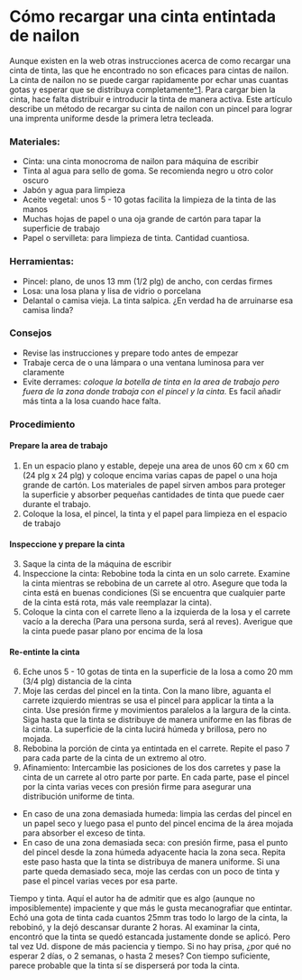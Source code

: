 # Cómo recargar una cinta entintada de nailon  

Aunque existen en la web otras instrucciones acerca de como recargar una cinta de tinta, las que he encontrado no son eficaces para cintas de nailon. La cinta de nailon no se puede cargar rapidamente por echar unas cuantas gotas y esperar que se distribuya completamente[^1](tiempo-y-tinta). Para cargar bien la cinta, hace falta distribuir e introducir la tinta de manera activa. Este artículo describe un método de recargar su cinta de nailon con un pincel para lograr una imprenta uniforme desde la primera letra tecleada.  

### Materiales:  

* Cinta: una cinta monocroma de nailon para máquina de escribir   
* Tinta al agua para sello de goma. Se recomienda negro u otro color oscuro  
* Jabón y agua para limpieza  
* Aceite vegetal: unos 5 - 10 gotas facilita la limpieza de la tinta de las manos  
* Muchas hojas de papel o una oja grande de cartón para tapar la superficie de trabajo  
* Papel o servilleta: para limpieza de tinta. Cantidad cuantiosa.  

### Herramientas:  

* Pincel: plano, de unos 13 mm (1/2 plg) de ancho, con cerdas firmes  
* Losa: una losa plana y lisa de vidrio o porcelana  
* Delantal o camisa vieja. La tinta salpica. ¿En verdad ha de arruinarse esa camisa linda?  

### Consejos  

* Revise las instrucciones y prepare todo antes de empezar  
* Trabaje cerca de o una lámpara o una ventana luminosa para ver claramente   
* Evite derrames: *coloque la botella de tinta en la area de trabajo pero fuera de la zona donde trabaja con el pincel y la cinta.* Es facil añadir más tinta a la losa cuando hace falta.  

### Procedimiento  

#### Prepare la area de trabajo  

1. En un espacio plano y estable, depeje una area de unos 60 cm x 60 cm (24 plg x 24 plg) y coloque encima varias capas de papel o una hoja grande de cartón. Los materiales de papel sirven ambos para proteger la superficie y absorber pequeñas cantidades de tinta que puede caer durante el trabajo. 
2. Coloque la losa, el pincel, la tinta y el papel para limpieza en el espacio de trabajo  

#### Inspeccione y prepare la cinta   

3. Saque la cinta de la máquina de escribir  
4. Inspeccione la cinta: Rebobine toda la cinta en un solo carrete. Examine la cinta mientras se rebobina de un carrete al otro. Asegure que toda la cinta está en buenas condiciones (Si se encuentra que cualquier parte de la cinta está rota, más vale reemplazar la cinta).  
5. Coloque la cinta con el carrete lleno a la izquierda de la losa y el carrete vacío a la derecha (Para una persona surda, será al reves). Averigue que la cinta puede pasar plano por encima de la losa  

#### Re-entinte la cinta  

6. Eche unos 5 - 10 gotas de tinta en la superficie de la losa a como 20 mm (3/4 plg) distancia de la cinta  
7. Moje las cerdas del pincel en la tinta. Con la mano libre, aguanta el carrete izquierdo mientras se usa el pincel para applicar la tinta a la cinta. Use presión firme y movimientos paralelos a la largura de la cinta. Siga hasta que la tinta se distribuye de manera uniforme en las fibras de la cinta. La superficie de la cinta lucirá húmeda y brillosa, pero no mojada.  
8. Rebobina la porción de cinta ya entintada en el carrete. Repite el paso 7 para cada parte de la cinta de un extremo al otro.
9. Afinamiento: Intercambie las posiciones de los dos carretes y pase la cinta de un carrete al otro parte por parte. En cada parte, pase el pincel por la cinta varias veces con presión firme para asegurar una distribución uniforme de tinta. 

* En caso de una zona demasiada humeda: limpia las cerdas del pincel en un papel seco y luego pasa el punto del pincel encima de la área mojada para absorber el exceso de tinta.
* En caso de una zona demasiada seca: con presión firme, pasa el punto del pincel desde la zona húmeda adyacente hacia la zona seca. Repita este paso hasta que la tinta se distribuya de manera uniforme. Si una parte queda demasiado seca, moje las cerdas con un poco de tinta y pase el pincel varias veces por esa parte.  

Tiempo y tinta. Aquí el autor ha de admitir que es algo (aunque no imposiblemente) impaciente y que más le gusta mecanografiar que entintar. Echó una gota de tinta cada cuantos 25mm tras todo lo largo de la cinta, la rebobinó, y la dejó descansar durante 2 horas. Al examinar la cinta, encontró que la tinta se quedó estancada justamente donde se aplicó. Pero tal vez Ud. dispone de más paciencia y tiempo. Si no hay prisa, ¿por qué no esperar 2 días, o 2 semanas, o hasta 2 meses? Con tiempo suficiente, parece probable que la tinta sí se disperserá por toda la cinta.  

<!-- [[ribbon-reInk.md]] -->  
<!-- [[typewriter.md]] -->  
<!-- #resource -->  
